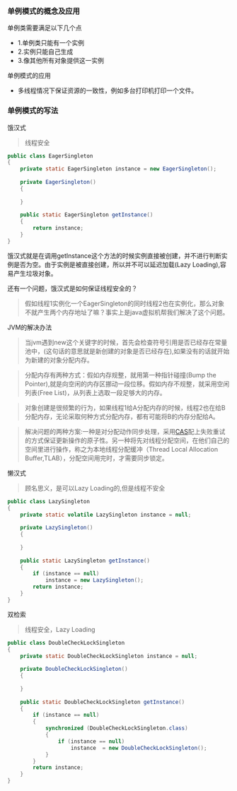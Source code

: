 ### 单例模式的概念及应用

单例类需要满足以下几个点
  - 1.单例类只能有一个实例
  - 2.实例只能自己生成
  - 3.像其他所有对象提供这一实例

单例模式的应用
  - 多线程情况下保证资源的一致性，例如多台打印机打印一个文件。

### 单例模式的写法
 饿汉式
>线程安全
```java
public class EagerSingleton
{
    private static EagerSingleton instance = new EagerSingleton();
    
    private EagerSingleton()
    {
        
    }
    
    public static EagerSingleton getInstance()
    {
        return instance;
    }
}
```
饿汉式就是在调用getInstance这个方法的时候实例直接被创建，并不进行判断实例是否为空。由于实例是被直接创建，所以并不可以延迟加载(Lazy Loading),容易产生垃圾对象。

还有一个问题，饿汉式是如何保证线程安全的？
>假如线程1实例化一个EagerSingleton的同时线程2也在实例化，那么对象不就产生两个内存地址了嘛？事实上是java虚拟机帮我们解决了这个问题。

JVM的解决办法
>当jvm遇到new这个关键字的时候，首先会检查符号引用是否已经存在常量池中，(这句话的意思就是新创建的对象是否已经存在),如果没有的话就开始为新建的对象分配内存。

>分配内存有两种方式：假如内存规整，就用第一种指针碰撞(Bump the Pointer),就是向空闲的内存区挪动一段位移。假如内存不规整，就采用空闲列表(Free  List)，从列表上选取一段足够大的内存。

>对象创建是很频繁的行为，如果线程1给A分配内存的时候，线程2也在给B分配内存，无论采取何种方式分配内存，都有可能将B的内存分配给A。

>解决问题的两种方案:一种是对分配动作同步处理，采用[CAS](https://blog.csdn.net/liubenlong007/article/details/53761730)配上失败重试的方式保证更新操作的原子性。另一种将先对线程分配空间，在他们自己的空间里进行操作，称之为本地线程分配缓冲（Thread Local Allocation Buffer,TLAB），分配空间用完时，才需要同步锁定。 

懒汉式
>顾名思义，是可以Lazy Loading的,但是线程不安全
```java
public class LazySingleton
{
    private static volatile LazySingleton instance = null;
    
    private LazySingleton()
    {
        
    }
    
    public static LazySingleton getInstance()
    {
        if (instance == null)
            instance = new LazySingleton();
        return instance;
    }
}
```
双检索
>线程安全，Lazy Loading
```java
public class DoubleCheckLockSingleton
{
    private static DoubleCheckLockSingleton instance = null;
    
    private DoubleCheckLockSingleton()
    {
        
    }
    
    public static DoubleCheckLockSingleton getInstance()
    {
        if (instance == null)
        {
            synchronized (DoubleCheckLockSingleton.class)
            {
                if (instance == null)
                    instance  = new DoubleCheckLockSingleton();
            }
        }
        return instance;
    }
}
```






